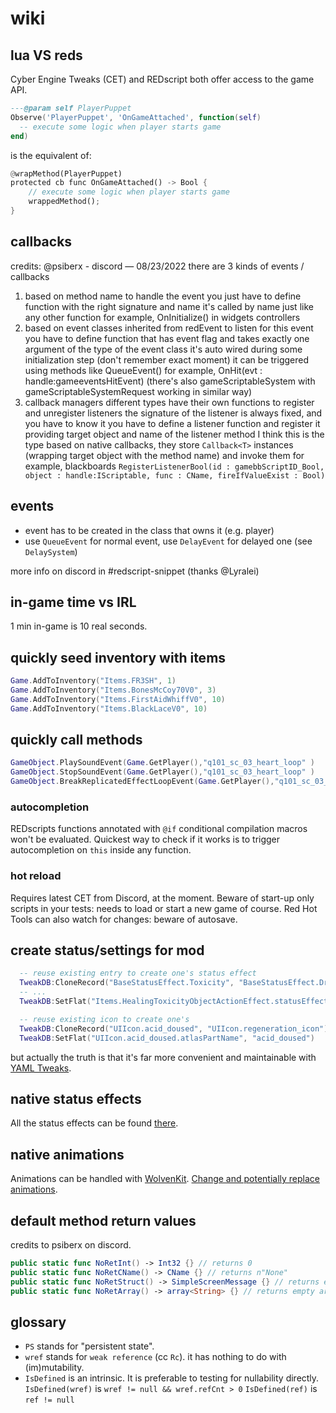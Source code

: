 # wiki

## lua VS reds

Cyber Engine Tweaks (CET) and REDscript both offer access to the game API.

```lua
---@param self PlayerPuppet
Observe('PlayerPuppet', 'OnGameAttached', function(self)
  -- execute some logic when player starts game
end)
```

is the equivalent of:

```rust
@wrapMethod(PlayerPuppet)
protected cb func OnGameAttached() -> Bool {
    // execute some logic when player starts game
    wrappedMethod();
}
```

## callbacks

credits: @psiberx - discord — 08/23/2022
there are 3 kinds of events / callbacks

1. based on method name
to handle the event you just have to define function with the right signature and name
it's called by name just like any other function
for example, OnInitialize() in widgets controllers
2. based on event classes inherited from redEvent
to listen for this event you have to define function that has event flag and takes exactly one argument of the type of the event class
it's auto wired during some initialization step (don't remember exact moment)
it can be triggered using methods like QueueEvent()
for example, OnHit(evt : handle:gameeventsHitEvent)
(there's also gameScriptableSystem with gameScriptableSystemRequest working in similar way)
3. callback managers
different types have their own functions to register and unregister listeners
the signature of the listener is always fixed, and you have to know it
you have to define a listener function and register it providing target object and name of the listener method
I think this is the type based on native callbacks, they store `Callback<T>` instances (wrapping target object with the method name) and invoke them
for example, blackboards `RegisterListenerBool(id : gamebbScriptID_Bool, object : handle:IScriptable, func : CName, fireIfValueExist : Bool)`

## events

- event has to be created in the class that owns it (e.g. player)
- use `QueueEvent` for normal event, use `DelayEvent` for delayed one (see `DelaySystem`)

more info on discord in #redscript-snippet (thanks @Lyralei)

## in-game time vs IRL

1 min in-game is 10 real seconds.

## quickly seed inventory with items

```lua
Game.AddToInventory("Items.FR3SH", 1)
Game.AddToInventory("Items.BonesMcCoy70V0", 3)
Game.AddToInventory("Items.FirstAidWhiffV0", 10)
Game.AddToInventory("Items.BlackLaceV0", 10)
```

## quickly call methods

```lua
GameObject.PlaySoundEvent(Game.GetPlayer(),"q101_sc_03_heart_loop" )
GameObject.StopSoundEvent(Game.GetPlayer(),"q101_sc_03_heart_loop" )
GameObject.BreakReplicatedEffectLoopEvent(Game.GetPlayer(),"q101_sc_03_heart_loop" )
```

### autocompletion

REDscripts functions annotated with `@if` conditional compilation macros won't be evaluated.
Quickest way to check if it works is to trigger autocompletion on `this` inside any function.

### hot reload

Requires latest CET from Discord, at the moment.
Beware of start-up only scripts in your tests: needs to load or start a new game of course.
Red Hot Tools can also watch for changes: beware of autosave.

## create status/settings for mod

```lua
  -- reuse existing entry to create one's status effect
  TweakDB:CloneRecord("BaseStatusEffect.Toxicity", "BaseStatusEffect.Drugged")
  -- ...
  TweakDB:SetFlat("Items.HealingToxicityObjectActionEffect.statusEffect", "BaseStatusEffect.Toxicity")
```

```lua
  -- reuse existing icon to create one's
  TweakDB:CloneRecord("UIIcon.acid_doused", "UIIcon.regeneration_icon")
  TweakDB:SetFlat("UIIcon.acid_doused.atlasPartName", "acid_doused")
```

but actually the truth is that it's far more convenient and maintainable with [YAML Tweaks](https://github.com/psiberx/cp2077-tweak-xl/wiki/YAML-Tweaks).

## native status effects

All the status effects can be found [there](https://cyberpunk.fandom.com/wiki/Cyberpunk_2077_Status_Effects).

## native animations

Animations can be handled with [WolvenKit](https://wiki.redmodding.org/cyberpunk-2077-modding/modding/redmod/quick-guide#animation-modding).
[Change and potentially replace animations](https://wiki.redmodding.org/cyberpunk-2077-modding/developers/guides/quest/how-to-remove-an-animation-and-potentially-replace-it).

## default method return values

credits to psiberx on discord.

```swift
public static func NoRetInt() -> Int32 {} // returns 0
public static func NoRetCName() -> CName {} // returns n"None"
public static func NoRetStruct() -> SimpleScreenMessage {} // returns empty instance
public static func NoRetArray() -> array<String> {} // returns empty array
```

## glossary

- `PS` stands for "persistent state".
- `wref` stands for `weak reference` (cc `Rc`). it has nothing to do with (im)mutability.
- `IsDefined` is an intrinsic. It is preferable to testing for nullability directly.
  `IsDefined(wref)` is `wref != null && wref.refCnt > 0`
  `IsDefined(ref)` is `ref != null`

